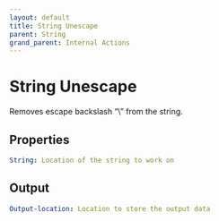 ```yaml
---
layout: default
title: String Unescape
parent: String
grand_parent: Internal Actions
---
```

# String Unescape
Removes escape backslash “\” from the string.

## Properties
```yaml
String: Location of the string to work on
```

## Output
```yaml
Output-location: Location to store the output data
```
